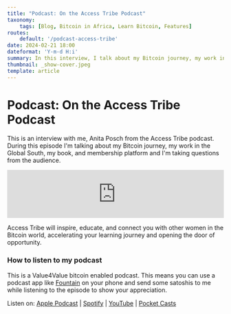 ```yaml
---
title: "Podcast: On the Access Tribe Podcast"
taxonomy:
    tags: [Blog, Bitcoin in Africa, Learn Bitcoin, Features]
routes:
    default: '/podcast-access-tribe'
date: 2024-02-21 18:00
dateformat: 'Y-m-d H:i'
summary: In this interview, I talk about my Bitcoin journey, my work in the Global South, my book, and membership platform.
thumbnail: _show-cover.jpeg
template: article
---
```


# Podcast: On the Access Tribe Podcast

This is an interview with me, Anita Posch from the Access Tribe podcast. During this episode I'm talking about my Bitcoin journey, my work in the Global South, my book, and membership platform and I'm taking questions from the audience.

<iframe width="100%" height="112" frameborder="0" scrolling="no" style="width: 100%; height: 112px;  overflow: hidden;" src="https://btcpodcasting.com/@anitaposch/episodes/podcast-access-tribe/embed/dark"></iframe>

Access Tribe will inspire, educate, and connect you with other women in the Bitcoin world, accelerating your learning journey and opening the door of opportunity.

### How to listen to my podcast

This is a Value4Value bitcoin enabled podcast. This means you can use a podcast app like [Fountain](https://fountain.fm) on your phone and send some satoshis to me while listening to the episode to show your appreciation. 

Listen on: [Apple Podcast](https://podcasts.apple.com/at/podcast/the-anita-posch-show-a-bitcoin-only-podcast/id1432576313) | [Spotify](https://open.spotify.com/show/0EJu3cMWF0AMxeO8NMH71z) | [YouTube](https://www.youtube.com/playlist?list=PL2zepPkogWotoUrb4T2XjLHa3SGHT5IX-) | [Pocket Casts](https://pca.st/YYPf) 


